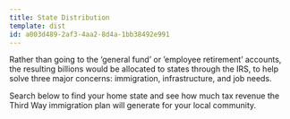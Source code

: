 ```yaml
---
title: State Distribution
template: dist
id: a003d489-2af3-4aa2-8d4a-1bb38492e991
---
```

Rather than going to the ‘general fund’ or ’employee retirement’ accounts, the resulting billions would be allocated to states through the IRS, to help solve three major concerns: immigration, infrastructure, and job needs.

Search below to find your home state and see how much tax revenue the Third Way immigration plan will generate for your local community.